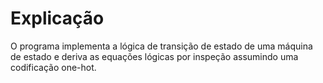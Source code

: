 # Explicação

O programa implementa a lógica de transição de estado de uma máquina de estado e deriva as equações lógicas por inspeção assumindo uma codificação one-hot. 
